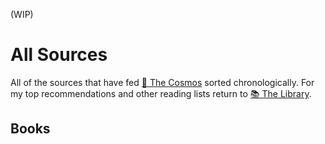 (WIP)

# All Sources

All of the sources that have fed [🔮 The Cosmos](The%20Cosmos.md) sorted chronologically. For my top recommendations and other reading lists return to [📚 The Library](🔮%20The%20Cosmos/The%20Library.md).

## Books

[  ](In%20the%20Buddha's%20Words%20Summary,%20Notes%20and%20Highlights)

